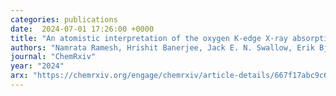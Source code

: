 ```yaml
---
categories: publications
date:  2024-07-01 17:26:00 +0000
title: "An atomistic interpretation of the oxygen K-edge X-ray absorption spectra of layered Li-ion battery cathode materials"
authors: "Namrata Ramesh, Hrishit Banerjee, Jack E. N. Swallow, Erik Björklund, Ava Dean, Pravin Didwal, Michael Fraser, Conor M. E. Phelan, Lijin An, Jasper Singh, Jarrod Lewis, Weixin Song, Robert A. House, Andrew J. Morris, Robert S. Weatherup, Rebecca J. Nicholls "
journal: "ChemRxiv"
year: "2024"
arx: "https://chemrxiv.org/engage/chemrxiv/article-details/667f17abc9c6a5c07ab375aa"
---
```

